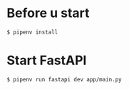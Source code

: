 # Before u start
```
$ pipenv install
```
# Start FastAPI
```
$ pipenv run fastapi dev app/main.py
```